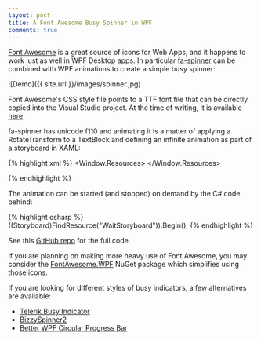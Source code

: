 ```yaml
---
layout: post
title: A Font Awesome Busy Spinner in WPF
comments: true
---
```


[Font Awesome](http://fontawesome.io) is a great source of icons for Web Apps, and it happens to work just as well in WPF Desktop apps. In particular
[fa-spinner](http://fortawesome.github.io/Font-Awesome/icon/spinner/) can be combined with WPF animations to create a simple busy spinner:

![Demo]({{ site.url }}/images/spinner.jpg)

Font Awesome's CSS style file points to a TTF font file that can be directly copied into the Visual Studio project. At the time of writing, it is available 
[here](https://maxcdn.bootstrapcdn.com/font-awesome/4.5.0/fonts/fontawesome-webfont.ttf).

fa-spinner has unicode f110 and animating it is a matter of applying a RotateTransform to a TextBlock and defining an infinite animation as part of a storyboard in XAML:

{% highlight xml %}
<Window.Resources>
    <Storyboard x:Key="WaitStoryboard">
        <DoubleAnimation
        Storyboard.TargetName="Wait"
        Storyboard.TargetProperty="(TextBlock.RenderTransform).(RotateTransform.Angle)"
        From="0"
        To="360"
        Duration="0:0:2"
        RepeatBehavior="Forever" />
    </Storyboard>
</Window.Resources>

<TextBlock Name="Wait" FontFamily="Fonts/#FontAwesome" FontSize="50" Text="&#xf110;" RenderTransformOrigin="0.5, 0.5">
    <TextBlock.RenderTransform>
        <RotateTransform Angle="0" />
    </TextBlock.RenderTransform>
</TextBlock>
{% endhighlight %}

The animation can be started (and stopped) on demand by the C# code behind:

{% highlight csharp %}
((Storyboard)FindResource("WaitStoryboard")).Begin();
{% endhighlight %}

See this [GitHub repo](https://github.com/mmaitre314/FontAwesomeWpfSpinner) for the full code.

If you are planning on making more heavy use of Font Awesome, you may consider the [FontAwesome.WPF](https://github.com/charri/Font-Awesome-WPF) NuGet package
which simplifies using those icons.

If you are looking for different styles of busy indicators, a few alternatives are available:

- [Telerik Busy Indicator](http://www.telerik.com/products/wpf/busyindicator.aspx)
- [BizzySpinner2](https://foredecker.wordpress.com/2010/01/11/bizzyspinner-2-a-wpf-spinning-busy-state-indicator-with-source/)
- [Better WPF Circular Progress Bar](http://www.codeproject.com/Articles/49853/Better-WPF-Circular-Progress-Bar)
